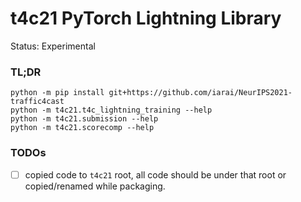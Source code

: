t4c21 PyTorch Lightning Library
===============================
Status: Experimental

### TL;DR
```
python -m pip install git+https://github.com/iarai/NeurIPS2021-traffic4cast
python -m t4c21.t4c_lightning_training --help
python -m t4c21.submission --help
python -m t4c21.scorecomp --help
```

### TODOs

- [ ] copied code to `t4c21` root, all code should be under that root or copied/renamed while packaging.
